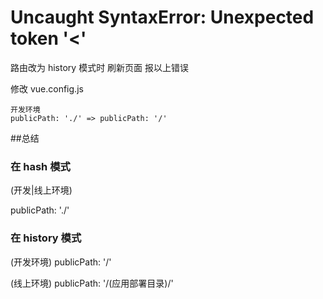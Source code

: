 # Uncaught SyntaxError: Unexpected token '<'

路由改为 history 模式时 刷新页面 报以上错误

修改 vue.config.js

```
开发环境
publicPath: './' => publicPath: '/'
```

##总结

### 在 hash 模式

(开发|线上环境)

publicPath: './'

### 在 history 模式

(开发环境)
publicPath: '/'

(线上环境)
publicPath: '/(应用部署目录)/'
